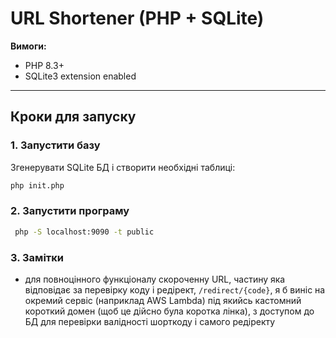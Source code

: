 # URL Shortener (PHP + SQLite)

**Вимоги:**
- PHP 8.3+
- SQLite3 extension enabled

---

## Кроки для запуску

### 1. Запустити базу
Згенерувати SQLite БД і створити необхідні таблиці:

```bash
php init.php
```

### 2. Запустити програму

```bash
 php -S localhost:9090 -t public  
 ```

### 3. Замітки

- для повноцінного функціоналу скороченну URL, частину яка відповідає за перевірку коду і редірект, ```/redirect/{code}```, я б виніс на окремий сервіс (наприклад AWS Lambda) 
  під якийсь кастомний короткий домен (щоб це дійсно була коротка лінка), з доступом до БД для перевірки валідності шорткоду і самого редіректу

